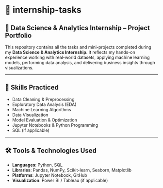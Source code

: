 # 📁 internship-tasks

## 📌 Data Science & Analytics Internship – Project Portfolio

This repository contains all the tasks and mini-projects completed during my **Data Science & Analytics Internship**. It reflects my hands-on experience working with real-world datasets, applying machine learning models, performing data analysis, and delivering business insights through visualizations.

---

## 🧠 Skills Practiced

- Data Cleaning & Preprocessing
- Exploratory Data Analysis (EDA)
- Machine Learning Algorithms
- Data Visualization
- Model Evaluation & Optimization
- Jupyter Notebooks & Python Programming
- SQL (if applicable)

---

## 🛠️ Tools & Technologies Used

- **Languages**: Python, SQL
- **Libraries**: Pandas, NumPy, Scikit-learn, Seaborn, Matplotlib
- **Platforms**: Jupyter Notebook, GitHub
- **Visualization**: Power BI / Tableau (if applicable)





